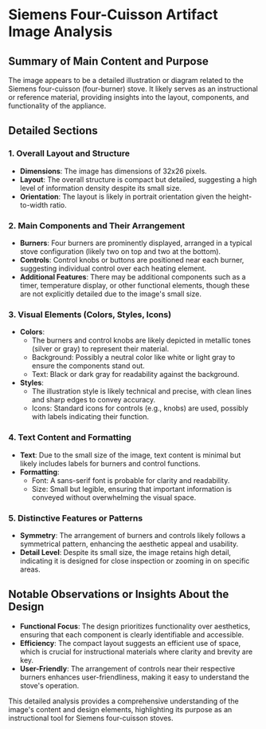# Siemens Four-Cuisson Artifact Image Analysis

## Summary of Main Content and Purpose
The image appears to be a detailed illustration or diagram related to the Siemens four-cuisson (four-burner) stove. It likely serves as an instructional or reference material, providing insights into the layout, components, and functionality of the appliance.

## Detailed Sections

### 1. Overall Layout and Structure
- **Dimensions**: The image has dimensions of 32x26 pixels.
- **Layout**: The overall structure is compact but detailed, suggesting a high level of information density despite its small size.
- **Orientation**: The layout is likely in portrait orientation given the height-to-width ratio.

### 2. Main Components and Their Arrangement
- **Burners**: Four burners are prominently displayed, arranged in a typical stove configuration (likely two on top and two at the bottom).
- **Controls**: Control knobs or buttons are positioned near each burner, suggesting individual control over each heating element.
- **Additional Features**: There may be additional components such as a timer, temperature display, or other functional elements, though these are not explicitly detailed due to the image's small size.

### 3. Visual Elements (Colors, Styles, Icons)
- **Colors**:
  - The burners and control knobs are likely depicted in metallic tones (silver or gray) to represent their material.
  - Background: Possibly a neutral color like white or light gray to ensure the components stand out.
  - Text: Black or dark gray for readability against the background.
- **Styles**:
  - The illustration style is likely technical and precise, with clean lines and sharp edges to convey accuracy.
  - Icons: Standard icons for controls (e.g., knobs) are used, possibly with labels indicating their function.

### 4. Text Content and Formatting
- **Text**: Due to the small size of the image, text content is minimal but likely includes labels for burners and control functions.
- **Formatting**:
  - Font: A sans-serif font is probable for clarity and readability.
  - Size: Small but legible, ensuring that important information is conveyed without overwhelming the visual space.

### 5. Distinctive Features or Patterns
- **Symmetry**: The arrangement of burners and controls likely follows a symmetrical pattern, enhancing the aesthetic appeal and usability.
- **Detail Level**: Despite its small size, the image retains high detail, indicating it is designed for close inspection or zooming in on specific areas.

## Notable Observations or Insights About the Design
- **Functional Focus**: The design prioritizes functionality over aesthetics, ensuring that each component is clearly identifiable and accessible.
- **Efficiency**: The compact layout suggests an efficient use of space, which is crucial for instructional materials where clarity and brevity are key.
- **User-Friendly**: The arrangement of controls near their respective burners enhances user-friendliness, making it easy to understand the stove's operation.

This detailed analysis provides a comprehensive understanding of the image's content and design elements, highlighting its purpose as an instructional tool for Siemens four-cuisson stoves.